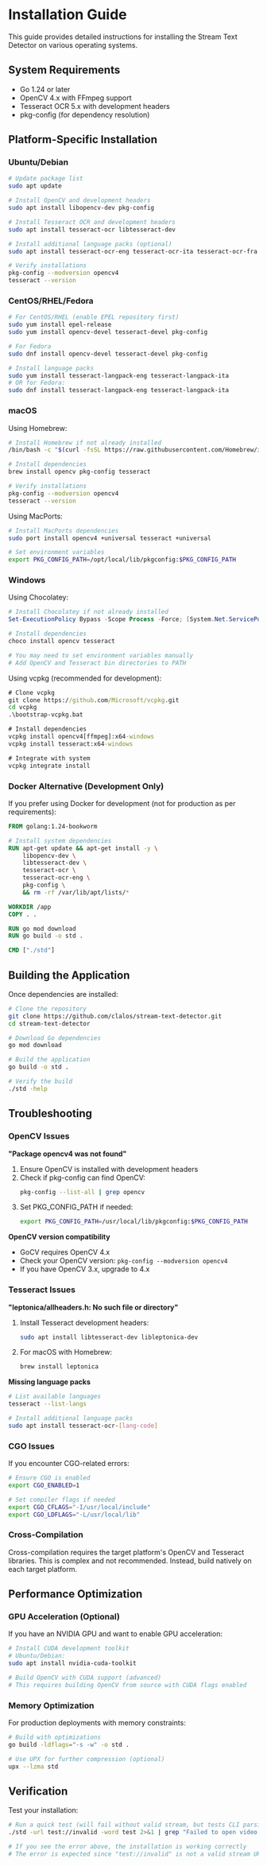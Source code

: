 # Installation Guide

This guide provides detailed instructions for installing the Stream Text Detector on various operating systems.

## System Requirements

- Go 1.24 or later
- OpenCV 4.x with FFmpeg support
- Tesseract OCR 5.x with development headers
- pkg-config (for dependency resolution)

## Platform-Specific Installation

### Ubuntu/Debian

```bash
# Update package list
sudo apt update

# Install OpenCV and development headers
sudo apt install libopencv-dev pkg-config

# Install Tesseract OCR and development headers
sudo apt install tesseract-ocr libtesseract-dev

# Install additional language packs (optional)
sudo apt install tesseract-ocr-eng tesseract-ocr-ita tesseract-ocr-fra

# Verify installations
pkg-config --modversion opencv4
tesseract --version
```

### CentOS/RHEL/Fedora

```bash
# For CentOS/RHEL (enable EPEL repository first)
sudo yum install epel-release
sudo yum install opencv-devel tesseract-devel pkg-config

# For Fedora
sudo dnf install opencv-devel tesseract-devel pkg-config

# Install language packs
sudo yum install tesseract-langpack-eng tesseract-langpack-ita
# OR for Fedora:
sudo dnf install tesseract-langpack-eng tesseract-langpack-ita
```

### macOS

Using Homebrew:

```bash
# Install Homebrew if not already installed
/bin/bash -c "$(curl -fsSL https://raw.githubusercontent.com/Homebrew/install/HEAD/install.sh)"

# Install dependencies
brew install opencv pkg-config tesseract

# Verify installations
pkg-config --modversion opencv4
tesseract --version
```

Using MacPorts:

```bash
# Install MacPorts dependencies
sudo port install opencv4 +universal tesseract +universal

# Set environment variables
export PKG_CONFIG_PATH=/opt/local/lib/pkgconfig:$PKG_CONFIG_PATH
```

### Windows

Using Chocolatey:

```powershell
# Install Chocolatey if not already installed
Set-ExecutionPolicy Bypass -Scope Process -Force; [System.Net.ServicePointManager]::SecurityProtocol = [System.Net.ServicePointManager]::SecurityProtocol -bor 3072; iex ((New-Object System.Net.WebClient).DownloadString('https://community.chocolatey.org/install.ps1'))

# Install dependencies
choco install opencv tesseract

# You may need to set environment variables manually
# Add OpenCV and Tesseract bin directories to PATH
```

Using vcpkg (recommended for development):

```cmd
# Clone vcpkg
git clone https://github.com/Microsoft/vcpkg.git
cd vcpkg
.\bootstrap-vcpkg.bat

# Install dependencies
vcpkg install opencv4[ffmpeg]:x64-windows
vcpkg install tesseract:x64-windows

# Integrate with system
vcpkg integrate install
```

### Docker Alternative (Development Only)

If you prefer using Docker for development (not for production as per requirements):

```dockerfile
FROM golang:1.24-bookworm

# Install system dependencies
RUN apt-get update && apt-get install -y \
    libopencv-dev \
    libtesseract-dev \
    tesseract-ocr \
    tesseract-ocr-eng \
    pkg-config \
    && rm -rf /var/lib/apt/lists/*

WORKDIR /app
COPY . .

RUN go mod download
RUN go build -o std .

CMD ["./std"]
```

## Building the Application

Once dependencies are installed:

```bash
# Clone the repository
git clone https://github.com/clalos/stream-text-detector.git
cd stream-text-detector

# Download Go dependencies
go mod download

# Build the application
go build -o std .

# Verify the build
./std -help
```

## Troubleshooting

### OpenCV Issues

**"Package opencv4 was not found"**

1. Ensure OpenCV is installed with development headers
2. Check if pkg-config can find OpenCV:
   ```bash
   pkg-config --list-all | grep opencv
   ```
3. Set PKG_CONFIG_PATH if needed:
   ```bash
   export PKG_CONFIG_PATH=/usr/local/lib/pkgconfig:$PKG_CONFIG_PATH
   ```

**OpenCV version compatibility**

- GoCV requires OpenCV 4.x
- Check your OpenCV version: `pkg-config --modversion opencv4`
- If you have OpenCV 3.x, upgrade to 4.x

### Tesseract Issues

**"leptonica/allheaders.h: No such file or directory"**

1. Install Tesseract development headers:
   ```bash
   sudo apt install libtesseract-dev libleptonica-dev
   ```

2. For macOS with Homebrew:
   ```bash
   brew install leptonica
   ```

**Missing language packs**

```bash
# List available languages
tesseract --list-langs

# Install additional language packs
sudo apt install tesseract-ocr-[lang-code]
```

### CGO Issues

If you encounter CGO-related errors:

```bash
# Ensure CGO is enabled
export CGO_ENABLED=1

# Set compiler flags if needed
export CGO_CFLAGS="-I/usr/local/include"
export CGO_LDFLAGS="-L/usr/local/lib"
```

### Cross-Compilation

Cross-compilation requires the target platform's OpenCV and Tesseract libraries. This is complex and not recommended. Instead, build natively on each target platform.

## Performance Optimization

### GPU Acceleration (Optional)

If you have an NVIDIA GPU and want to enable GPU acceleration:

```bash
# Install CUDA development toolkit
# Ubuntu/Debian:
sudo apt install nvidia-cuda-toolkit

# Build OpenCV with CUDA support (advanced)
# This requires building OpenCV from source with CUDA flags enabled
```

### Memory Optimization

For production deployments with memory constraints:

```bash
# Build with optimizations
go build -ldflags="-s -w" -o std .

# Use UPX for further compression (optional)
upx --lzma std
```

## Verification

Test your installation:

```bash
# Run a quick test (will fail without valid stream, but tests CLI parsing)
./std -url test://invalid -word test 2>&1 | grep "Failed to open video capture"

# If you see the error above, the installation is working correctly
# The error is expected since "test://invalid" is not a valid stream URL
```
